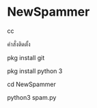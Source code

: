 # NewSpammer
cc



คำสั่งติดตั้ง

pkg install git


pkg install python 3



cd NewSpammer

python3 spam.py

